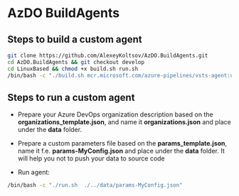 # AzDO BuildAgents

## Steps to build a custom agent
``` bash
git clone https://github.com/AlexeyKoltsov/AzDO.BuildAgents.git
cd AzDO.BuildAgents && git checkout develop
cd LinuxBased && chmod +x build.sh run.sh
/bin/bash -c "./build.sh mcr.microsoft.com/azure-pipelines/vsts-agent:ubuntu-16.04-docker-18.06.1-ce ubuntu-16.04"
```
## Steps to run a custom agent

- Prepare your Azure DevOps organization description based on the **organizations_template.json**, and name it **organizations.json** and place under the **data** folder.

- Prepare a custom parameters file based on the **params_template.json**, name it f.e. **params-MyConfig.json** and place under the **data** folder. It will help you not to push your data to source code


- Run agent: 
``` bash
/bin/bash -c "./run.sh  ./../data/params-MyConfig.json"
```
